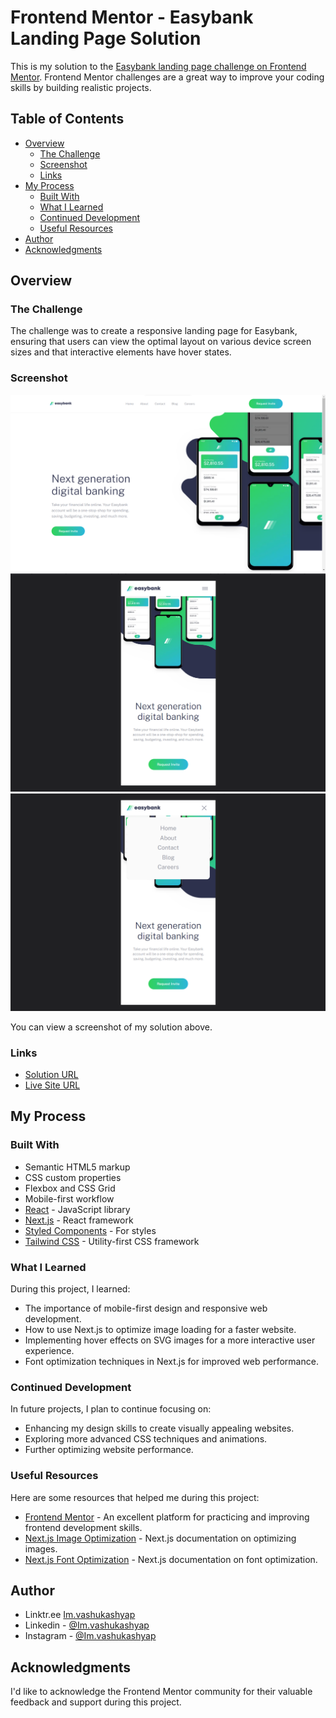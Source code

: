 # Frontend Mentor - Easybank Landing Page Solution

This is my solution to the [Easybank landing page challenge on Frontend Mentor](https://www.frontendmentor.io/challenges/easybank-landing-page-WaUhkoDN). Frontend Mentor challenges are a great way to improve your coding skills by building realistic projects.

## Table of Contents

- [Overview](#overview)
  - [The Challenge](#the-challenge)
  - [Screenshot](#screenshot)
  - [Links](#links)
- [My Process](#my-process)
  - [Built With](#built-with)
  - [What I Learned](#what-i-learned)
  - [Continued Development](#continued-development)
  - [Useful Resources](#useful-resources)
- [Author](#author)
- [Acknowledgments](#acknowledgments)

## Overview

### The Challenge

The challenge was to create a responsive landing page for Easybank, ensuring that users can view the optimal layout on various device screen sizes and that interactive elements have hover states.

### Screenshot

![Desktop](./public/desktop.png)
![Mobile](./public/mobile.png)
![Mobile-Menu](./public/mobile-menu.png)

You can view a screenshot of my solution above.

### Links

- [Solution URL](https://your-solution-url.com)
- [Live Site URL](https://your-live-site-url.com)

## My Process

### Built With

- Semantic HTML5 markup
- CSS custom properties
- Flexbox and CSS Grid
- Mobile-first workflow
- [React](https://reactjs.org/) - JavaScript library
- [Next.js](https://nextjs.org/) - React framework
- [Styled Components](https://styled-components.com/) - For styles
- [Tailwind CSS](https://tailwindcss.com/) - Utility-first CSS framework

### What I Learned

During this project, I learned:

- The importance of mobile-first design and responsive web development.
- How to use Next.js to optimize image loading for a faster website.
- Implementing hover effects on SVG images for a more interactive user experience.
- Font optimization techniques in Next.js for improved web performance.

### Continued Development

In future projects, I plan to continue focusing on:

- Enhancing my design skills to create visually appealing websites.
- Exploring more advanced CSS techniques and animations.
- Further optimizing website performance.

### Useful Resources

Here are some resources that helped me during this project:

- [Frontend Mentor](https://www.frontendmentor.io) - An excellent platform for practicing and improving frontend development skills.
- [Next.js Image Optimization](https://nextjs.org/docs/basic-features/image-optimization) - Next.js documentation on optimizing images.
- [Next.js Font Optimization](https://nextjs.org/docs/advanced-features/font-optimization) - Next.js documentation on font optimization.

## Author

- Linktr.ee [Im.vashukashyap](https://linktr.ee/Im.vashukashyap)
- Linkedin - [@Im.vashukashyap](https://www.linkedin.com/in/im-vashukashyap/)
- Instagram - [@Im.vashukashyap](https://www.instagram.com/im.vashukashyap/)

## Acknowledgments

I'd like to acknowledge the Frontend Mentor community for their valuable feedback and support during this project.
